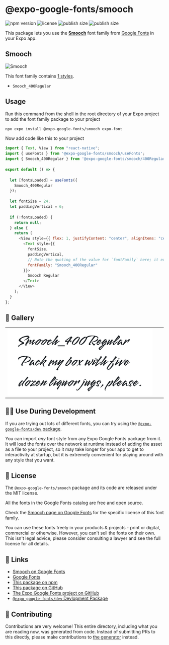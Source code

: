 # @expo-google-fonts/smooch

![npm version](https://flat.badgen.net/npm/v/@expo-google-fonts/smooch)
![license](https://flat.badgen.net/github/license/expo/google-fonts)
![publish size](https://flat.badgen.net/packagephobia/install/@expo-google-fonts/smooch)
![publish size](https://flat.badgen.net/packagephobia/publish/@expo-google-fonts/smooch)

This package lets you use the [**Smooch**](https://fonts.google.com/specimen/Smooch) font family from [Google Fonts](https://fonts.google.com/) in your Expo app.

## Smooch

![Smooch](./font-family.png)

This font family contains [1 styles](#-gallery).

- `Smooch_400Regular`

## Usage

Run this command from the shell in the root directory of your Expo project to add the font family package to your project

```sh
npx expo install @expo-google-fonts/smooch expo-font
```

Now add code like this to your project

```js
import { Text, View } from "react-native";
import { useFonts } from '@expo-google-fonts/smooch/useFonts';
import { Smooch_400Regular } from '@expo-google-fonts/smooch/400Regular';

export default () => {

  let [fontsLoaded] = useFonts({
    Smooch_400Regular
  });

  let fontSize = 24;
  let paddingVertical = 6;

  if (!fontsLoaded) {
    return null;
  } else {
    return (
      <View style={{ flex: 1, justifyContent: "center", alignItems: "center" }}>
        <Text style={{
          fontSize,
          paddingVertical,
          // Note the quoting of the value for `fontFamily` here; it expects a string!
          fontFamily: "Smooch_400Regular"
        }}>
          Smooch Regular
        </Text>
      </View>
    );
  }
};
```

## 🔡 Gallery


||||
|-|-|-|
|![Smooch_400Regular](./400Regular/Smooch_400Regular.ttf.png)||||


## 👩‍💻 Use During Development

If you are trying out lots of different fonts, you can try using the [`@expo-google-fonts/dev` package](https://github.com/expo/google-fonts/tree/master/font-packages/dev#readme).

You can import _any_ font style from any Expo Google Fonts package from it. It will load the fonts over the network at runtime instead of adding the asset as a file to your project, so it may take longer for your app to get to interactivity at startup, but it is extremely convenient for playing around with any style that you want.


## 📖 License

The `@expo-google-fonts/smooch` package and its code are released under the MIT license.

All the fonts in the Google Fonts catalog are free and open source.

Check the [Smooch page on Google Fonts](https://fonts.google.com/specimen/Smooch) for the specific license of this font family.

You can use these fonts freely in your products & projects - print or digital, commercial or otherwise. However, you can't sell the fonts on their own. This isn't legal advice, please consider consulting a lawyer and see the full license for all details.

## 🔗 Links

- [Smooch on Google Fonts](https://fonts.google.com/specimen/Smooch)
- [Google Fonts](https://fonts.google.com/)
- [This package on npm](https://www.npmjs.com/package/@expo-google-fonts/smooch)
- [This package on GitHub](https://github.com/expo/google-fonts/tree/master/font-packages/smooch)
- [The Expo Google Fonts project on GitHub](https://github.com/expo/google-fonts)
- [`@expo-google-fonts/dev` Devlopment Package](https://github.com/expo/google-fonts/tree/master/font-packages/dev)

## 🤝 Contributing

Contributions are very welcome! This entire directory, including what you are reading now, was generated from code. Instead of submitting PRs to this directly, please make contributions to [the generator](https://github.com/expo/google-fonts/tree/master/packages/generator) instead.
